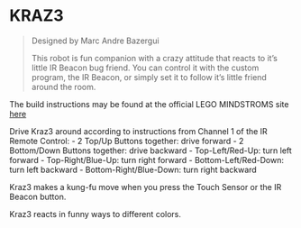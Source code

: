 # KRAZ3

> Designed by Marc Andre Bazergui
> 
> This robot is fun companion with a crazy attitude that reacts to it’s little IR Beacon bug friend. You can control it with the custom program, the IR Beacon, or simply set it to follow it’s little friend around the room.

The build instructions may be found at the official LEGO MINDSTROMS site [here](https://www.lego.com/cdn/cs/set/assets/blt5fb1f3a1f49f29b7/KRAZ3.pdf)

Drive Kraz3 around according to instructions from Channel 1 of the IR Remote Control:
    - 2 Top/Up Buttons together: drive forward
    - 2 Bottom/Down Buttons together: drive backward
    - Top-Left/Red-Up: turn left forward
    - Top-Right/Blue-Up: turn right forward
    - Bottom-Left/Red-Down: turn left backward
    - Bottom-Right/Blue-Down: turn right backward

Kraz3 makes a kung-fu move when you press the Touch Sensor or the IR Beacon button.

Kraz3 reacts in funny ways to different colors.
